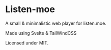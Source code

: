 # Listen-moe

A small & minimalistic web player for listen.moe.

Made using Svelte & TailWindCSS

Licensed under MIT.
